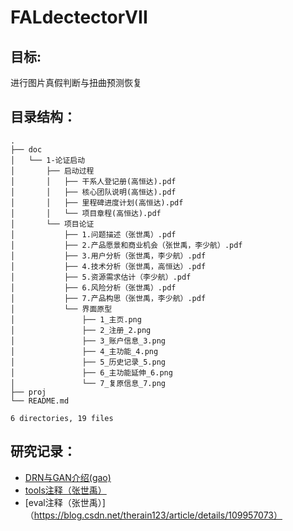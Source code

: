 # FALdectectorVII

## 目标:

进行图片真假判断与扭曲预测恢复

## 目录结构：<br>


    .
    ├── doc
    │   └── 1-论证启动
    │       ├── 启动过程
    │       │   ├── 干系人登记册(高恒达).pdf
    │       │   ├── 核心团队说明(高恒达).pdf
    │       │   ├── 里程碑进度计划(高恒达).pdf
    │       │   └── 项目章程(高恒达).pdf
    │       └── 项目论证
    │           ├── 1.问题描述（张世禹）.pdf
    │           ├── 2.产品愿景和商业机会（张世禹，李少航）.pdf
    │           ├── 3.用户分析（张世禹，李少航）.pdf
    │           ├── 4.技术分析（张世禹，高恒达）.pdf
    │           ├── 5.资源需求估计（李少航）.pdf
    │           ├── 6.风险分析（张世禹）.pdf
    │           ├── 7.产品构思（张世禹，李少航）.pdf
    │           └── 界面原型
    │               ├── 1_主页.png
    │               ├── 2_注册_2.png
    │               ├── 3_账户信息_3.png
    │               ├── 4_主功能_4.png
    │               ├── 5_历史记录_5.png
    │               ├── 6_主功能延伸_6.png
    │               └── 7_复原信息_7.png
    ├── proj
    └── README.md

    6 directories, 19 files
    
## 研究记录：
+ [DRN与GAN介绍(gao)](https://blog.csdn.net/m0_43414114/article/details/109952842)
+ [tools注释（张世禹）](https://blog.csdn.net/therain123/article/details/110003262)
+ [eval注释（张世禹）]（https://blog.csdn.net/therain123/article/details/109957073）
